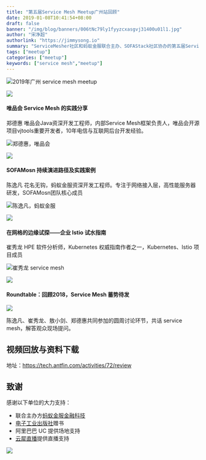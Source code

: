 ```yaml
---
title: "第五届Service Mesh Meetup广州站回顾"
date: 2019-01-08T10:41:54+08:00
draft: false
banner: "/img/blog/banners/006tNc79ly1fyyzcxasgvj31400u01l1.jpg"
author: "宋净超"
authorlink: "https://jimmysong.io"
summary: "ServiceMesher社区和蚂蚁金服联合主办、SOFAStack社区协办的第五届Service Mesh Meetup广州站收官，唯品会郑德惠、蚂蚁金服陈逸凡、HPE的崔秀龙给大家带来分享并增加Roundtable环节。"
tags: ["meetup"]
categories: ["meetup"]
keywords: ["service mesh","meetup"]
---
```


![2019年广州 service mesh meetup](006tNc79ly1fyyzewgs38j318g0oggth.jpg)

![](006tNc79ly1fyyzfynn5xj318z0u0qv7.jpg)

#### 唯品会 Service Mesh 的实践分享

郑德惠 唯品会Java资深开发工程师，内部Service Mesh框架负责人，唯品会开源项目vjtools重要开发者，10年电信与互联网后台开发经验。

![郑德惠，唯品会](006tNc79ly1fyyzgcyz4fj318z0u0x6q.jpg)

![](006tNc79ly1fyyzgjsjcqj318z0u0e83.jpg)

#### SOFAMosn 持续演进路径及实践案例

陈逸凡 花名无钩，蚂蚁金服资深开发工程师。专注于网络接入层，高性能服务器研发，SOFAMosn团队核心成员

![陈逸凡，蚂蚁金服](006tNc79ly1fyyzgx3sdyj318z0u0qv7.jpg)

![](006tNc79ly1fyyzhhpz8hj318z0u0qv7.jpg)

#### 在网格的边缘试探——企业 Istio 试水指南

崔秀龙 HPE 软件分析师，Kubernetes 权威指南作者之一，Kubernetes、Istio 项目成员

![崔秀龙 service mesh](006tNc79ly1fyyzhvpwglj318z0u0u0z.jpg)

![](006tNc79ly1fyyziaqb5uj318z0u04qs.jpg)

#### Roundtable：回顾2018，Service Mesh 蓄势待发

![](006tNc79ly1fyyzin8a2lj318z0u0x6r.jpg)

陈逸凡、崔秀龙、敖小剑、郑德惠共同参加的圆周讨论环节，共话 service mesh，解答观众现场提问。

## 视频回放与资料下载

地址：https://tech.antfin.com/activities/72/review

## 致谢

感谢以下单位的大力支持：

- 联合主办方[蚂蚁金服金融科技](https://tech.antfin.com/activities/2)
- [电子工业出版社](https://www.phei.com.cn/)赠书
- 阿里巴巴 UC 提供场地支持
- [云犀直播](http://www.yunxi.tv/)提供直播支持

![](006tNc79ly1fyz1ppp9k7j309c05fwee.jpg)
